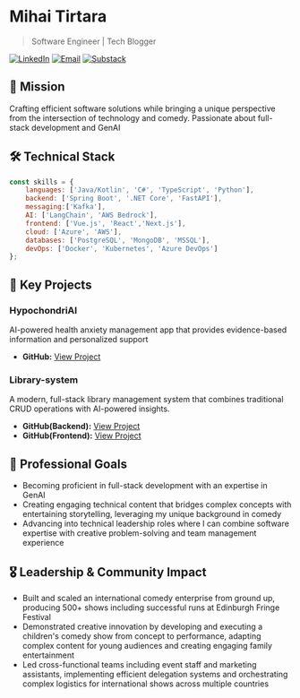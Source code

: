 # Mihai Tirtara

> Software Engineer | Tech Blogger
>
> 
[![LinkedIn](https://img.shields.io/badge/LinkedIn-Connect-blue)](https://www.linkedin.com/in/mihai-tirtara-48b73a15a/)
[![Email](https://img.shields.io/badge/Email-Contact-red)](mailto:mihai.tirtara@gmail.com)
[![Substack](https://img.shields.io/badge/Substack-Read-orange)](https://substack.com/@mihai98)

## 🎯 Mission
Crafting efficient software solutions while bringing a unique perspective from the intersection of technology and comedy. Passionate about full-stack development and GenAI

## 🛠️ Technical Stack
```javascript
const skills = {
    languages: ['Java/Kotlin', 'C#', 'TypeScript', 'Python'],
    backend: ['Spring Boot', '.NET Core', 'FastAPI'],
    messaging:['Kafka'],
    AI: ['LangChain', 'AWS Bedrock'],
    frontend: ['Vue.js', 'React','Next.js'],
    cloud: ['Azure', 'AWS'],
    databases: ['PostgreSQL', 'MongoDB', 'MSSQL'],
    devOps: ['Docker', 'Kubernetes', 'Azure DevOps']
};
```
## 🚀 Key Projects

### HypochondriAI
AI-powered health anxiety management app that provides evidence-based information and personalized support
* **GitHub:** [View Project](https://github.com/Mihai-Tirtara/HypochondriAI)


### Library-system 
A modern, full-stack library management system that combines traditional CRUD operations with AI-powered insights. 
* **GitHub(Backend):** [View Project](https://github.com/Mihai-Tirtara/library-system-backend)
* **GitHub(Frontend):** [View Project](https://github.com/Mihai-Tirtara/Library-system-frontend)



## 🎯 Professional Goals
- Becoming proficient in full-stack development with an expertise in GenAI
- Creating engaging technical content that bridges complex concepts with entertaining storytelling, leveraging my unique background in comedy
- Advancing into technical leadership roles where I can combine software expertise with creative problem-solving and team management experience

## 🎖️ Leadership & Community Impact

- Built and scaled an international comedy enterprise from ground up, producing 500+ shows including successful runs at Edinburgh Fringe Festival 
- Demonstrated creative innovation by developing and executing a children's comedy show from concept to performance, adapting complex content for young audiences and creating engaging family entertainment
- Led cross-functional teams including event staff and marketing assistants, implementing efficient delegation systems and orchestrating complex logistics for international shows across multiple countries

